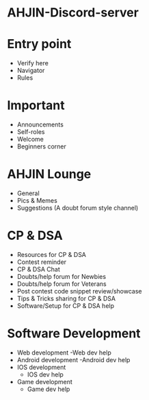 # AHJIN-Discord-server
# Entry point
- Verify here
- Navigator
- Rules
# Important
- Announcements
- Self-roles
- Welcome
- Beginners corner
# AHJIN Lounge
- General
- Pics & Memes
- Suggestions (A doubt forum style channel)
# CP & DSA
- Resources for CP & DSA
- Contest reminder
- CP & DSA Chat
- Doubts/help forum for Newbies
- Doubts/help forum for Veterans
- Post contest code snippet review/showcase
- Tips & Tricks sharing for CP & DSA
- Software/Setup for CP & DSA help
# Software Development
- Web development
   -Web dev help
- Android development
   -Android dev help
- IOS development
   - IOS dev help     
- Game development
   - Game dev help
